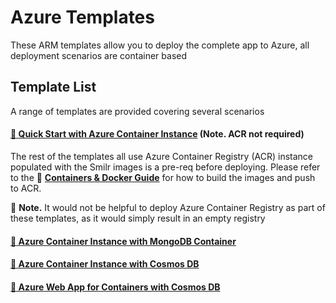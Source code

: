 # Azure Templates

These ARM templates allow you to deploy the complete app to Azure, all deployment scenarios are container based

## Template List
A range of templates are provided covering several scenarios 

#### [:hammer: Quick Start with Azure Container Instance](aci-quickstart/) (Note. ACR not required)

The rest of the templates all use Azure Container Registry (ACR) instance populated with the Smilr images is a pre-req before deploying. Please refer to the 
:page_with_curl: **[Containers & Docker Guide](../../docs/containers.md)** 
for how to build the images and push to ACR.  

:speech_balloon: **Note.** It would not be helpful to deploy Azure Container Registry as part of these templates, as it would simply result in an empty registry

#### [:hammer: Azure Container Instance with MongoDB Container](aci-mongo/)

#### [:hammer: Azure Container Instance with Cosmos DB](aci-cosmos/)  

#### [:hammer: Azure Web App for Containers with Cosmos DB](web-app-containers/)
